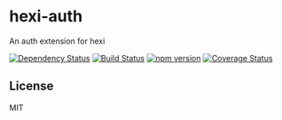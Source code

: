 # hexi-auth

An auth extension for hexi

[![Dependency Status](https://david-dm.org/hexijs/hexi-auth/status.svg?style=flat)](https://david-dm.org/hexijs/hexi-auth)
[![Build Status](https://travis-ci.org/hexijs/hexi-auth.svg?branch=master)](https://travis-ci.org/hexijs/hexi-auth)
[![npm version](https://badge.fury.io/js/hexi-auth.svg)](http://badge.fury.io/js/hexi-auth)
[![Coverage Status](https://coveralls.io/repos/hexijs/hexi-auth/badge.svg?branch=master&service=github)](https://coveralls.io/github/hexijs/hexi-auth?branch=master)


## License

MIT
